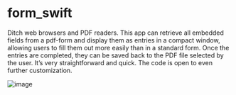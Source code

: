 # form_swift
Ditch web browsers and PDF readers. This app can retrieve all embedded fields from a pdf-form and display them as entries in a compact window, allowing users to fill them out more easily than in a standard form. Once the entries are completed, they can be saved back to the PDF file selected by the user. It’s very straightforward and quick. The code is open to even further customization.

![image](https://github.com/maxovsee/form_swift/assets/80675065/1e42d5b2-be5e-40eb-a5d6-6ffaacc8ab0c)

